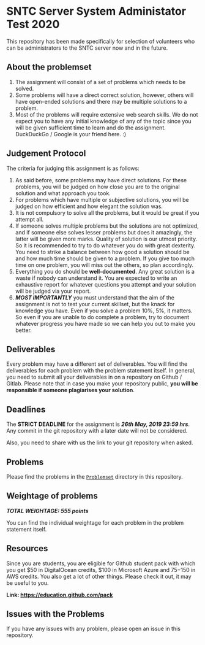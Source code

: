 # SNTC Server System Administator Test 2020

This repository has been made specifically for selection of volunteers who can be administrators to the SNTC server now and in the future.

## About the problemset

1. The assignment will consist of a set of problems which needs to be solved.
2. Some problems will have a direct correct solution, however, others will have open-ended solutions and there may be multiple solutions to a problem.
3. Most of the problems will require extensive web search skills. We do not expect you to have any initial knowledge of any of the topic since you will be given sufficient time to learn and do the assignment. DuckDuckGo / Google is your friend here. :)

## Judgement Protocol

The criteria for judging this assignment is as follows:

1. As said before, some problems may have direct solutions. For these problems, you will be judged on how close you are to the original solution and what approach you took.
2. For problems which have multiple or subjective solutions, you will be judged on how efficient and how elegant the solution was.
3. It is not compulsory to solve all the problems, but it would be great if you attempt all.
4. If someone solves multiple problems but the solutions are not optimized, and if someone else solves lesser problems but does it amazingly, the latter will be given more marks. Quality of solution is our utmost priority. So it is recommended to try to do whatever you do with great dexterity. You need to strike a balance between how good a solution should be and how much time should be given to a problem. If you give too much time on one problem, you will miss out the others, so plan accordingly.
5. Everything you do should be **well-documented**. Any great solution is a waste if nobody can understand it. You are expected to write an exhaustive report for whatever questions you attempt and your solution will be judged via your report.
6. ***MOST IMPORTANTLY*** you must understand that the aim of the assignment is not to test your current skillset, but the knack for knowledge you have. Even if you solve a problem 10%, 5%, it matters. So even if you are unable to do complete a problem, try to document whatever progress you have made so we can help you out to make you better.

## Deliverables

Every problem may have a different set of deliverables. You will find the deliverables for each problem with the problem statement itself. In general, you need to submit all your deliverables in on a repository on Github / Gitlab. Please note that in case you make your repository public, **you will be responsible if someone plagiarises your solution**.

## Deadlines

The **STRICT DEADLINE** for the assignment is ***26th May, 2019 23:59 hrs***. Any commit in the git repository with a later date will not be considered.

Also, you need to share with us the link to your git repository when asked.

## Problems

Please find the problems in the [`Problemset`](https://github.com/Milind712000/sys-admin-2020/tree/master/2020/Problemset) directory in this repository.

## Weightage of problems

***TOTAL WEIGHTAGE: 555 points***

You can find the individual weightage for each problem in the problem statement itself.

## Resources

Since you are students, you are eligible for Github student pack with which you get $50 in DigitalOcean credits, $100 in Microsoft Azure and $75-$150 in AWS credits. You also get a lot of other things. Please check it out, it may be useful to you.

**Link: <https://education.github.com/pack>**

## Issues with the Problems

If you have any issues with any problem, please open an issue in this repository.
